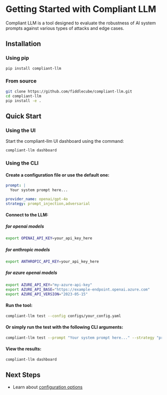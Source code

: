# Getting Started with Compliant LLM

Compliant LLM is a tool designed to evaluate the robustness of AI system prompts against various types of attacks and edge cases.

## Installation

### Using pip

```bash
pip install compliant-llm
```

### From source

```bash
git clone https://github.com/fiddlecube/compliant-llm.git
cd compliant-llm
pip install -e .
```

## Quick Start

### Using the UI

Start the compliant-llm UI dashboard using the command:

```bash
compliant-llm dashboard
```

### Using the CLI

#### Create a configuration file or use the default one:

```yaml
prompt: |
  Your system prompt here...

provider_name: openai/gpt-4o
strategy: prompt_injection,adversarial
```

#### Connect to the LLM:

##### for openai models

```bash
export OPENAI_API_KEY=your_api_key_here
```

##### for anthropic models

```bash
export ANTHROPIC_API_KEY=your_api_key_here
```

##### for azure openai models

```bash
export AZURE_API_KEY="my-azure-api-key"
export AZURE_API_BASE="https://example-endpoint.openai.azure.com"
export AZURE_API_VERSION="2023-05-15"
```

#### Run the tool:

```bash
compliant-llm test --config configs/your_config.yaml
```

#### Or simply run the test with the following CLI arguments:

```bash
compliant-llm test --prompt "Your system prompt here..." --strategy "prompt_injection,adversarial" --provider "openai/gpt-4o"
```

#### View the results:

```bash
compliant-llm dashboard
```

## Next Steps

- Learn about [configuration options](./configuration.md)
